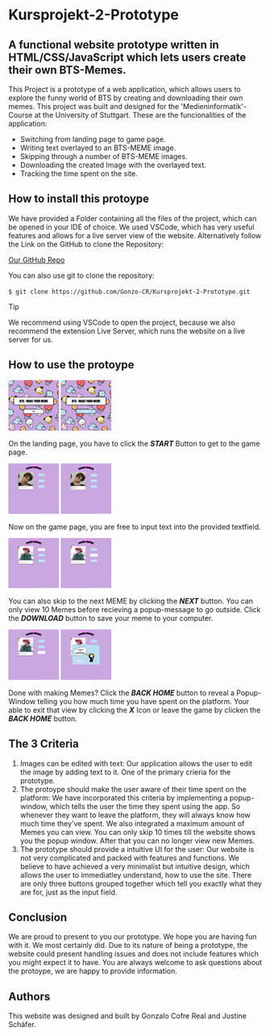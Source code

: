 # Kursprojekt-2-Prototype
## A functional website prototype written in HTML/CSS/JavaScript which lets users create their own BTS-Memes.

This Project is a prototype of a web application, which allows users to explore the funny world of BTS by creating and downloading their own memes. This project was built and designed for the 'Medieninformatik'-Course at the University of Stuttgart. 
These are the funcionalities of the application:

* Switching from landing page to game page.
* Writing text overlayed to an BTS-MEME image.
* Skipping through a number of BTS-MEME images.
* Downloading the created Image with the overlayed text.
* Tracking the time spent on the site.

## How to install this protoype
We have provided a Folder containing all the files of the project, which can be opened in your IDE of choice.
We used VSCode, which has very useful features and allows for a live server view of the website.
Alternatively follow the Link on the GitHub to clone the Repository:

[Our GitHub Repo](https://github.com/Gonzo-CR/Kursprojekt-2-Prototype)

You can also use git to clone the repository:

`$ git clone https://github.com/Gonzo-CR/Kursprojekt-2-Prototype.git`

>[!TIP]
>We recommend using VSCode to open the project, because we also recommend the extension Live Server, which runs the website on a live server for us.

## How to use the protoype
<img src="images/readme-images/Landing_Page.png" alt="" width="100">
<img src="images/readme-images/Landing_Page_Press_Start.png" alt="" width="100">

On the landing page, you have to click the ***START*** Button to get to the game page.

<img src="images/readme-images/Game_Page.png" alt="" width="100">
<img src="images/readme-images/Game_Page_Input.png" alt="" width="100">

Now on the game page, you are free to input text into the provided textfield.

<img src="images/readme-images/Game_Page_Next.png" alt="" width="100">
<img src="images/readme-images/Game_Page_Download.png" alt="" width="100">

You can also skip to the next MEME by clicking the ***NEXT*** button. You can only view 10 Memes before recieving a popup-message to go outside.
Click the ***DOWNLOAD*** button to save your meme to your computer.


<img src="images/readme-images/Game_Page_Back.png" alt="" width="100">
<img src="images/readme-images/Game_Page_Popup.png" alt="" width="100">

Done with making Memes? Click the ***BACK HOME*** button to reveal a Popup-Window telling you how much time you have spent on the platform. Your able to exit that view by clicking the ***X*** Icon or leave the game by clicken the ***BACK HOME*** button.

## The 3 Criteria

1. Images can be edited with text: Our application allows the user to edit the image by adding text to it. One of the primary crieria for the prototype.
2. The protoype should make the user aware of their time spent on the platform: We have incorporated this criteria by implementing a popup-window, which tells the user the time they spent using the app. So whenever they want to leave the platform, they will always know how much time they've spent. We also integrated a maximum amount of Memes you can view. You can only skip 10 times till the website shows you the popup window. After that you can no longer view new Memes.
3. The prototype should provide a intuitive UI for the user: Our website is not very complicated and packed with features and functions. We believe to have achieved a very minimalist but intuitive design, which allows the user to immediatley understand, how to use the site. There are only three buttons grouped together which tell you exactly what they are for, just as the input field.


## Conclusion

We are proud to present to you our prototype. We hope you are having fun with it. We most certainly did. Due to its nature of being a prototype, the website could present handling issues and does not include features which you might expect it to have. You are always welcome to ask questions about the protoype, we are happy to provide information.

## Authors

This website was designed and built by Gonzalo Cofre Real and Justine Schäfer.
